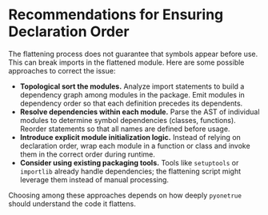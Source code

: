 # Recommendations for Ensuring Declaration Order

The flattening process does not guarantee that symbols appear before use. This can break imports in the flattened module. Here are some possible approaches to correct the issue:

- **Topological sort the modules.** Analyze import statements to build a dependency graph among modules in the package. Emit modules in dependency order so that each definition precedes its dependents.
- **Resolve dependencies within each module.** Parse the AST of individual modules to determine symbol dependencies (classes, functions). Reorder statements so that all names are defined before usage.
- **Introduce explicit module initialization logic.** Instead of relying on declaration order, wrap each module in a function or class and invoke them in the correct order during runtime.
- **Consider using existing packaging tools.** Tools like `setuptools` or `importlib` already handle dependencies; the flattening script might leverage them instead of manual processing.

Choosing among these approaches depends on how deeply `pyonetrue` should understand the code it flattens.